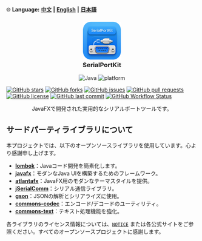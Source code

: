 🌐 **Language:** [**中文**](README.md) **|** [**English**](README_EN.md) **|** [**日本語**](README_JA.md)
<h3 align="center">
  <img src="readme/app.png" width="100" height="100" alt="Logo"/><br/>
  SerialPortKit
</h3>

<p align="center">
<img alt="Java" src="https://img.shields.io/badge/Java-24-%23b07219?logo=openjdk">
<img alt="platform" src="https://img.shields.io/badge/platform-Windows%20%7C%20Linux%20%7C%20macOS-blueviolet">
</p>

[![GitHub stars](https://img.shields.io/github/stars/yiaobang/SerialPortKit?style=social)](https://github.com/yiaobang/SerialPortKit/stargazers)
[![GitHub forks](https://img.shields.io/github/forks/yiaobang/SerialPortKit?style=social)](https://github.com/yiaobang/SerialPortKit/network/members)
[![GitHub issues](https://img.shields.io/github/issues/yiaobang/SerialPortKit)](https://github.com/yiaobang/SerialPortKit/issues)
[![GitHub pull requests](https://img.shields.io/github/issues-pr/yiaobang/SerialPortKit)](https://github.com/yiaobang/SerialPortKit/pulls)
[![GitHub license](https://img.shields.io/github/license/yiaobang/SerialPortKit)](https://github.com/yiaobang/SerialPortKit/blob/main/LICENSE)
[![GitHub last commit](https://img.shields.io/github/last-commit/yiaobang/SerialPortKit)](https://github.com/yiaobang/SerialPortKit/commits)
[![GitHub Workflow Status](https://img.shields.io/github/actions/workflow/status/yiaobang/SerialPortKit/gradle.yml)](https://github.com/yiaobang/SerialPortKit/actions)

<p align="center">
JavaFXで開発された実用的なシリアルポートツールです。
</p>

## サードパーティライブラリについて

本プロジェクトでは、以下のオープンソースライブラリを使用しています。心より感謝申し上げます。

- [**lombok**](https://github.com/projectlombok/lombok)：Javaコード開発を簡素化します。
- [**javafx**](https://github.com/openjdk/jfx)：モダンなJava UIを構築するためのフレームワーク。
- [**atlantafx**](https://github.com/mkpaz/atlantafx)：JavaFX用のモダンなテーマスタイルを提供。
- [**jSerialComm**](https://github.com/Fazecast/jSerialComm)：シリアル通信ライブラリ。
- [**gson**](https://github.com/google/gson)：JSONの解析とシリアライズに使用。
- [**commons-codec**](https://github.com/apache/commons-codec)：エンコード/デコードのユーティリティ。
- [**commons-text**](https://github.com/apache/commons-text)：テキスト処理機能を強化。

各ライブラリのライセンス情報については、[`NOTICE`](NOTICE.txt) または各公式サイトをご参照ください。すべてのオープンソースプロジェクトに感謝します。
